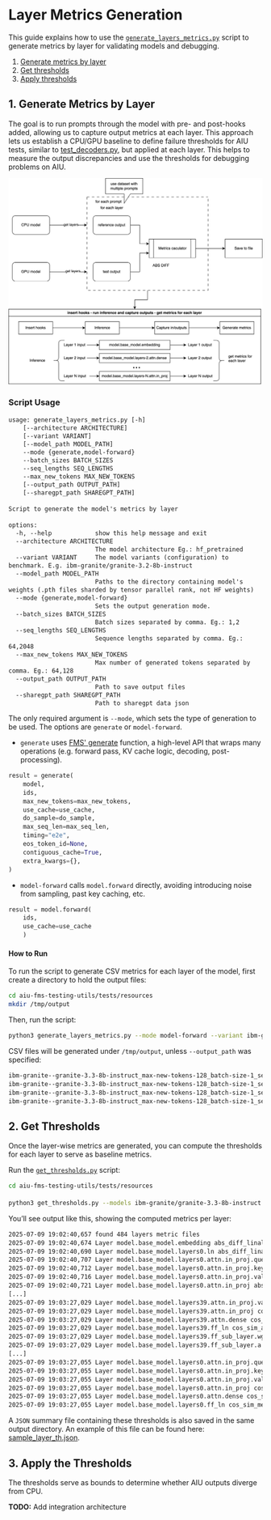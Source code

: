 # Layer Metrics Generation

This guide explains how to use the [`generate_layers_metrics.py`](../scripts/generate_layers_metrics.py) script to generate metrics by layer for validating models and debugging.

1. [Generate metrics by layer](./LAYERS.md#1-generate-metrics-by-layer)
2. [Get thresholds](./LAYERS.md#2-get-thresholds)
3. [Apply thresholds](./LAYERS.md#3-apply-the-thresholds)

## 1. Generate Metrics by Layer

The goal is to run prompts through the model with pre- and post-hooks added, allowing us to capture output metrics at each layer. This approach lets us establish a CPU/GPU baseline to define failure thresholds for AIU tests, similar to [test_decoders.py](https://github.com/foundation-model-stack/aiu-fms-testing-utils/blob/main/tests/models/test_decoders.py), but applied at each layer. This helps to measure the output discrepancies and use the thresholds for debugging problems on AIU.

![metrics generation by layer](./resources/assets/metrics_generation_layers.png)

### Script Usage

```console
usage: generate_layers_metrics.py [-h] 
    [--architecture ARCHITECTURE] 
    [--variant VARIANT] 
    [--model_path MODEL_PATH] 
    --mode {generate,model-forward} 
    --batch_sizes BATCH_SIZES 
    --seq_lengths SEQ_LENGTHS 
    --max_new_tokens MAX_NEW_TOKENS 
    [--output_path OUTPUT_PATH] 
    [--sharegpt_path SHAREGPT_PATH]

Script to generate the model's metrics by layer

options:
  -h, --help            show this help message and exit
  --architecture ARCHITECTURE
                        The model architecture Eg.: hf_pretrained
  --variant VARIANT     The model variants (configuration) to benchmark. E.g. ibm-granite/granite-3.2-8b-instruct
  --model_path MODEL_PATH
                        Paths to the directory containing model's weights (.pth files sharded by tensor parallel rank, not HF weights)
  --mode {generate,model-forward}
                        Sets the output generation mode.
  --batch_sizes BATCH_SIZES
                        Batch sizes separated by comma. Eg.: 1,2
  --seq_lengths SEQ_LENGTHS
                        Sequence lengths separated by comma. Eg.: 64,2048
  --max_new_tokens MAX_NEW_TOKENS
                        Max number of generated tokens separated by comma. Eg.: 64,128
  --output_path OUTPUT_PATH
                        Path to save output files
  --sharegpt_path SHAREGPT_PATH
                        Path to sharegpt data json
```

The only required argument is `--mode`, which sets the type of generation to be used. The options are `generate` or `model-forward`.

- `generate` uses [FMS' generate](https://github.com/foundation-model-stack/foundation-model-stack/blob/main/fms/utils/generation.py) function, a high-level API that wraps many operations (e.g. forward pass, KV cache logic, decoding, post-processing).

```python
result = generate(
    model,
    ids,
    max_new_tokens=max_new_tokens,
    use_cache=use_cache,
    do_sample=do_sample,
    max_seq_len=max_seq_len,
    timing="e2e",
    eos_token_id=None,
    contiguous_cache=True,
    extra_kwargs={},
)
```

- `model-forward` calls `model.forward` directly, avoiding introducing noise from sampling, past key caching, etc.

```python
result = model.forward(
    ids,
    use_cache=use_cache
    )
```

#### How to Run

To run the script to generate CSV metrics for each layer of the model, first create a directory to hold the output files:

```bash
cd aiu-fms-testing-utils/tests/resources
mkdir /tmp/output
```

Then, run the script:

```bash
python3 generate_layers_metrics.py --mode model-forward --variant ibm-granite/granite-3.3-8b-instruct --architecture hf_pretrained --batch_sizes 1 --seq_lengths 64 --max_new_tokens 128
```

CSV files will be generated under `/tmp/output`, unless `--output_path` was specified:

```bash
ibm-granite--granite-3.3-8b-instruct_max-new-tokens-128_batch-size-1_seq-length-64_dtype-float16--model.base_model.layers7.ln.abs_diff.csv
ibm-granite--granite-3.3-8b-instruct_max-new-tokens-128_batch-size-1_seq-length-64_dtype-float16--model.base_model.layers7.ln.cos_sim.csv
ibm-granite--granite-3.3-8b-instruct_max-new-tokens-128_batch-size-1_seq-length-64_dtype-float16--model.base_model.layers8.attn.dense.abs_diff.csv
ibm-granite--granite-3.3-8b-instruct_max-new-tokens-128_batch-size-1_seq-length-64_dtype-float16--model.base_model.layers8.attn.dense.cos_sim.csv
```

## 2. Get Thresholds

Once the layer-wise metrics are generated, you can compute the thresholds for each layer to serve as baseline metrics.

Run the [`get_thresholds.py`](./resources/get_thresholds.py) script:

```bash
cd aiu-fms-testing-utils/tests/resources

python3 get_thresholds.py --models ibm-granite/granite-3.3-8b-instruct --metrics abs_diff cos_sim_avg cos_sim_men --file_base /tmp/output --layer_io
```

You’ll see output like this, showing the computed metrics per layer:

```bash
2025-07-09 19:02:40,657 found 484 layers metric files
2025-07-09 19:02:40,674 Layer model.base_model.embedding abs_diff_linalg_norm = 1.7258892434335918e-07
2025-07-09 19:02:40,690 Layer model.base_model.layers0.ln abs_diff_linalg_norm = 0.4083323414747196
2025-07-09 19:02:40,707 Layer model.base_model.layers0.attn.in_proj.query abs_diff_linalg_norm = 0.7099368339133884
2025-07-09 19:02:40,712 Layer model.base_model.layers0.attn.in_proj.key abs_diff_linalg_norm = 0.40915828503373886
2025-07-09 19:02:40,716 Layer model.base_model.layers0.attn.in_proj.value abs_diff_linalg_norm = 0.12381335209555287
2025-07-09 19:02:40,721 Layer model.base_model.layers0.attn.in_proj abs_diff_linalg_norm = 0.12381335209555287
[...]
2025-07-09 19:03:27,029 Layer model.base_model.layers39.attn.in_proj.value cos_sim_avg = 0.9999685110524297
2025-07-09 19:03:27,029 Layer model.base_model.layers39.attn.in_proj cos_sim_avg = 0.9999685110524297
2025-07-09 19:03:27,029 Layer model.base_model.layers39.attn.dense cos_sim_avg = 0.9999954961240292
2025-07-09 19:03:27,029 Layer model.base_model.layers39.ff_ln cos_sim_avg = 1.0000354265794158
2025-07-09 19:03:27,029 Layer model.base_model.layers39.ff_sub_layer.wg cos_sim_avg = 1.0000474276021123
2025-07-09 19:03:27,029 Layer model.base_model.layers39.ff_sub_layer.a cos_sim_avg = 1.0000188555568457
[...]
2025-07-09 19:03:27,055 Layer model.base_model.layers0.attn.in_proj.query cos_sim_mean = 0.9999569654464722
2025-07-09 19:03:27,055 Layer model.base_model.layers0.attn.in_proj.key cos_sim_mean = 1.000030318275094
2025-07-09 19:03:27,055 Layer model.base_model.layers0.attn.in_proj.value cos_sim_mean = 0.9999886471778154
2025-07-09 19:03:27,055 Layer model.base_model.layers0.attn.in_proj cos_sim_mean = 0.9999886471778154
2025-07-09 19:03:27,055 Layer model.base_model.layers0.attn.dense cos_sim_mean = 1.0000049602240324
2025-07-09 19:03:27,055 Layer model.base_model.layers0.ff_ln cos_sim_mean = 0.9999961135908961

```

A `JSON` summary file containing these thresholds is also saved in the same output directory. An example of this file can be found here: [sample_layer_th.json](./resources/sample_layer_th.json).

## 3. Apply the Thresholds

The thresholds serve as bounds to determine whether AIU outputs diverge from CPU.

**TODO:** Add integration architecture
